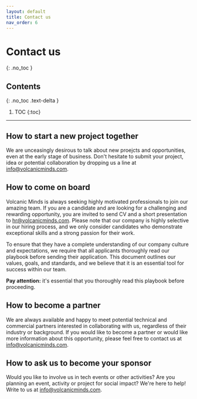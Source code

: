 ```yaml
---
layout: default
title: Contact us
nav_order: 6
---
```


# Contact us
{: .no_toc }

## Contents
{: .no_toc .text-delta }

1. TOC
{:toc}

---

## How to start a new project together

We are unceasingly desirous to talk about new proejcts and opportunities, even at the early stage of business. Don't hesitate to submit your project, idea or potential collaboration by dropping us a line at [info@volcanicminds.com](mailto:info@volcanicminds.com).

## How to come on board

Volcanic Minds is always seeking highly motivated professionals to join our amazing team. If you are a candidate and are  looking for a challenging and rewarding opportunity, you are invited to send CV and a short presentation to [hr@volcanicminds.com](mailto:hr@volcanicminds.com). Please note that our company is highly selective in our hiring process, and we only consider candidates who demonstrate exceptional skills and a strong passion for their work.

To ensure that they have a complete understanding of our company culture and expectations, we require that all applicants thoroughly read our playbook before sending their application. This document outlines our values, goals, and standards, and we believe that it is an essential tool for success within our team.

**Pay attention:** it's essential that you thoroughly read this playbook before proceeding.

## How to become a partner

 We are always available and happy to meet potential technical and commercial partners interested in collaborating with us, regardless of their industry or background. If you would like to become a partner or would like more information about this opportunity, please feel free to contact us at [info@volcanicminds.com](mailto:info@volcanicminds.com).

## How to ask us to become your sponsor

Would you like to involve us in tech events or other activities? Are you planning an event, activity or project for social impact? We're here to help! Write to us at [info@volcanicminds.com](mailto:info@volcanicminds.com).
